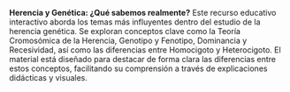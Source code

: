 **Herencia y Genética: ¿Qué sabemos realmente?**
Este recurso educativo interactivo aborda los temas más influyentes dentro del estudio de la herencia genética. Se exploran conceptos clave como la Teoría Cromosómica de la Herencia, Genotipo y Fenotipo, Dominancia y Recesividad, así como las diferencias entre Homocigoto y Heterocigoto. El material está diseñado para destacar de forma clara las diferencias entre estos conceptos, facilitando su comprensión a través de explicaciones didácticas y visuales.

